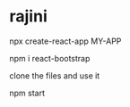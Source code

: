 # rajini
npx create-react-app MY-APP



npm i react-bootstrap


clone the files and use it



npm start

